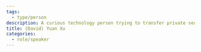 ```yaml
---
tags:
  - type/person
description: A curious technology person trying to transfer private sector domain knowledge to public sector.
title: (David) Yuan Xu
categories:
  - role/speaker
---
```


